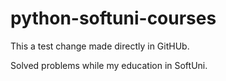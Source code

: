 # python-softuni-courses

This a test change made directly in GitHUb.

Solved problems while my education in SoftUni.
